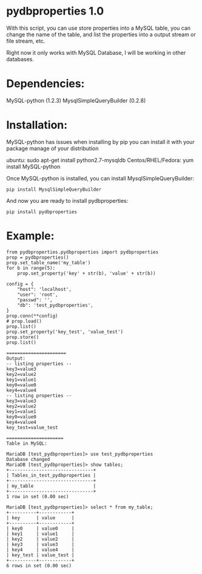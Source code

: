 pydbproperties 1.0
==============
With this script, you can use store properties into a 
MySQL table, you can change the name of the table, and 
list the properties into a output stream or file 
stream, etc.

Right now it only works with MySQL Database, I will be
working in other databases.

Dependencies:
=============
MySQL-python (1.2.3)
MysqlSimpleQueryBuilder (0.2.8)

Installation:
=============
MySQL-python has issues when installing by pip
you can install it with your package manage of
your distribution

ubuntu: sudo apt-get install python2.7-mysqldb
Centos/RHEL/Fedora: yum install MySQL-python

Once MySQL-python is installed, you can install
MysqlSimpleQueryBuilder:

    pip install MysqlSimpleQueryBuilder

And now you are ready to install pydbproperties:

    pip install pydbproperties

Example:
========
    from pydbproperties.pydbproperties import pydbproperties
    prop = pydbproperties()
    prop.set_table_name('my_table')
    for b in range(5):
        prop.set_property('key' + str(b), 'value' + str(b))

    config = {
        "host": 'localhost',
        "user": 'root',
        "passwd": '',
        "db": 'test_pydbproperties',
    }
    prop.conn(**config)
    # prop.load()
    prop.list()
    prop.set_property('key_test', 'value_test')
    prop.store()
    prop.list()
    
    ======================                                                                                              
    Output:
    -- listing properties --
    key3=value3
    key2=value2
    key1=value1
    key0=value0
    key4=value4
    -- listing properties --
    key3=value3
    key2=value2
    key1=value1
    key0=value0
    key4=value4
    key_test=value_test

    =====================
    Table in MySQL:

    MariaDB [test_pydbproperties]> use test_pydbproperties
    Database changed
    MariaDB [test_pydbproperties]> show tables;
    +-------------------------------+
    | Tables_in_test_pydbproperties |
    +-------------------------------+
    | my_table                      |
    +-------------------------------+
    1 row in set (0.00 sec)

    MariaDB [test_pydbproperties]> select * from my_table;
    +----------+------------+
    | key      | value      |
    +----------+------------+
    | key0     | value0     |
    | key1     | value1     |
    | key2     | value2     |
    | key3     | value3     |
    | key4     | value4     |
    | key_test | value_test |
    +----------+------------+
    6 rows in set (0.00 sec)

